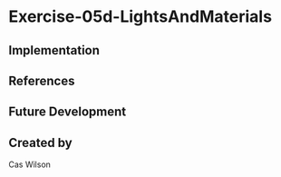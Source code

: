 # Exercise-05d-LightsAndMaterials


## Implementation

## References

## Future Development

## Created by
Cas Wilson